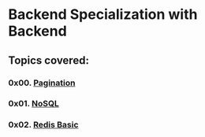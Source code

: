 # Backend Specialization with Backend

## Topics covered:

### 0x00. [Pagination](https://github.com/GideonBature/alx-backend/tree/main/0x00-pagination)

### 0x01. [NoSQL](https://github.com/GideonBature/alx-backend-storage/tree/main/0x01-NoSQL)

### 0x02. [Redis Basic](https://github.com/GideonBature/alx-backend-storage/tree/main/0x02-redis_basic)
